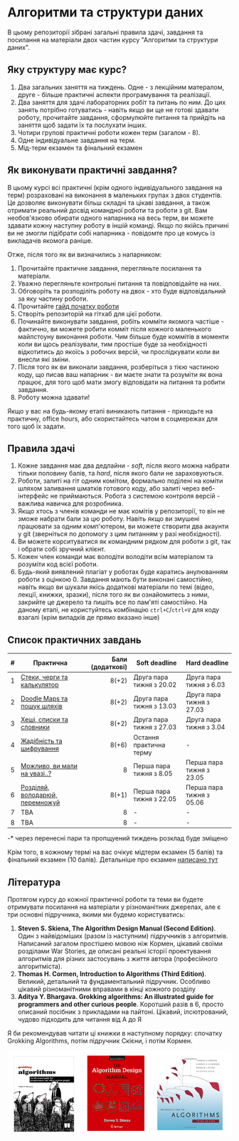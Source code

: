 # Алгоритми та структури даних
В цьому репозиторії зібрані загальні правила здачі, завдання та посилання на матеріали двох частин курсу "Алгоритми та структури даних".

## Яку структуру має курс?
1. Два загальних заняття на тиждень. Одне - з лекційним матералом, друге - більше практичні аспекти програмування та реалізації.
2. Два заняття для здачі лабораторних робіт та питань по ним. До цих занять потрібно готуватись - навіть якщо ви ще не готові здавати роботу, прочитайте завдання, сформулюйте питання та прийдіть на заняття щоб задати їх та послухати інших.
3. Чотири групові практичні роботи кожен терм (загалом - 8).
4. Одне індивідуальне завдання на терм.
5. Мід-терм екзамен та фінальний екзамен

## Як виконувати практичні завдання?
В цьому курсі всі практичні (крім одного індивідуального завдання на терм) розраховані на виконання в маленьких групах з двох студентів. Це дозволяє виконувати більш складні та цікаві завдання, а також отримати реальний досвід командної роботи та роботи з git. Вам необов'язково обирати одного напарника на весь терм, ви можете здавати кожну наступну роботу в іншій команді. Якщо по якійсь причині ви не змогли підібрати собі напарника - повідомте про це комусь із викладачів якомога раніше.

Отже, після того як ви визначились з напарником:
1. Прочитайте практичне завдання, перегляньте посилання та матеріали.
2. Уважно перегляньте контрольні питання та повідповідайте на них.
3. Обговоріть та розподіліть роботу на двох - хто буде відповідальний за яку частину роботи.
4. Прочитайте [гайд початку роботи](./quickstart.md)
5. Створіть репозиторій на гітхаб для цієї роботи.
6. Починайте виконувати завдання, робіть комміти якомога частіше - фактично, ви можете робити комміт після кожного маленького майлстоуну виконання роботи. Чим більше буде коммітів в моменти коли ви щось реалізували, тим простіше буде за необхідності відкотитись до якоїсь з робочих версій, чи прослідкувати коли ви внесли які зміни.
7. Після того як ви виконали завдання, розберіться з тією частиною коду, що писав ваш напарник - ви маєте знати та розуміти як вона працює, для того щоб мати змогу відповідати на питання та робити завдання.
8. Роботу можна здавати!

Якщо у вас на будь-якому етапі виникають питання - приходьте на практичну, office hours, або скористайтесь чатом в соцмережах для того щоб їх задати.


## Правила здачі
1. Кожне завдання має два дедлайни - _soft_, після якого можна набрати тільки половину балів, та _hard_, після якого бали не зараховуються.
2. Роботи, залиті на гіт одним комітом, формально поділені на коміти шляхом заливання шматків готового коду, або залиті через веб-інтерфейс не приймаються. Робота з системою контроля версій - важлива навичка для розробника.
3. Якщо хтось з членів команди не має комітів у репозиторії, то він не зможе набрати бали за цю роботу. Навіть якщо ви змушені працювати за одним комп'ютером, ви можете створити два акаунти у git (зверніться по допомогу з цим питанням у разі необхідності).
4. Ви можете корситуватися як командним рядком для роботи з git, так і обрати собі зручний клієнт.
5. Кожен член команди має володіти володіти всім матеріалом та розуміти код всієї роботи.
6. Будь-який виявлений плагіат у роботах буде каратись анулюванням роботи з оцінкою 0. Завдання мають бути виконані самостійно, навіть якщо ви шукали якісь додаткові матеріали по темі (відео, лекції, книжки, зразки), після того як ви ознайомитесь з ними, закрийте це джерело та пишіть все по пам'яті самостійно. На даному етапі, не користуйтесь комбінацію `ctrl+C`/`ctrl+V` для коду взагалі (крім випадків де прямо вказано інше)  

## Список практичних завдань
|   # | Практична                                                          | Бали (додаткові) | Soft deadline            | Hard deadline            |
|----:|--------------------------------------------------------------------|-----------------:|--------------------------|--------------------------|
|   1 | [Стеки, черги та калькулятор](./assignments_2023/assignment_1.md)  |            8(+2) | Друга пара тижня з 20.02 | Друга пара тижня з 6.03  |
|   2 | [Doodle Maps та пошук шляхів](./assignments_2023/assignment_2.md)  |            8(+2) | Друга пара тижня з 13.03 | Друга пара тижня з 27.03 |
|   3 | [Хеші, списки та словники](./assignments_2023/assignment_3.md)     |            8(+2) | Друга пара тижня з 27.03 | Друга пара тижня з 3.04  |
|   4 | [Жадібність та шифрування](./assignments_2023/assignment_4.md)     |            8(+6) | Остання практична терму  | -                        |
|   5 | [Можливо, ви мали на увазі..?](./assignments_2023/assignment_5.md) |                8 | Перша пара тижня з 8.05  | Перша пара тижня з 23.05 |
|   6 | [Розділяй, володарюй, перемножуй](./assignments_2023/assignment_6.md)|          8(+1) | Перша пара тижня з 22.05 | Перша пара тижня з 05.06                      |
|   7 | TBA                                                                |                8 | -                        | -                        |
|   8 | TBA                                                                |                8 | -                        | -                        |

-*  через перенесні пари та пропщуений тиждень розклад буде зміщено

Крім того, в кожному термі на вас очікує мідтерм екзамен (5 балів) та фінальний екзамен (10 балів). Детальніше про екзамен [написано тут](./exam.md)


## Література
Протягом курсу до кожної практичної роботи та теми ви будете отримувати посилання на матеріали у різноманітних джерелах, але є три основні підручника, якими ми будемо користуватись:
1. **Steven S. Skiena, The Algorithm Design Manual (Second Edition)**. Один з найвідоміших (разом із наступним) підручників з алгоритмів. Написаний загалом простішею мовою ніж Кормен, цікавий своїми розділами War Stories, де описані реальні історії проектування алгоритмів для різних застосувань з життя автора (професійного алгоритміста).
2. **Thomas H. Cormen, Introduction to Algorithms (Third Edition)**. Великий, детальний та фундаментальний підручник. Особливо цікавий різноманітними вправами в кінці кожного розділу
3. **Aditya Y. Bhargava. Grokking algorithms: An illustrated guide for programmers and other curious people**. Коротший разів в 6, просто описаний посібник з прикладами на пайтоні. Цікавий, ілсютрований, чудово підходить для читання від А до Я

Я би рекомендував читати ці книжки в наступному порядку: спочатку Grokking Algorithms, потім підручник Скієни, і потім Кормен. 

![wdawd](./res/books.png)
